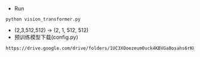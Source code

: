 - Run
```
python vision_transformer.py
```
- (2,3,512,512) -> (2, 1, 512, 512)
- 预训练模型下载(config.py)
```
https://drive.google.com/drive/folders/1UC3XOoezeum0uck4KBVGa8osahs6rKUY
```
